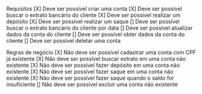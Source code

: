 Requisitos
[X] Deve ser possível criar uma conta
[X] Deve ser possível buscar o extrato bancário do cliente
[X] Deve ser possível realizar um depósito
[X] Deve ser possível realizar um saque
[] Deve ser possível buscar o extrato bancário do cliente por data
[] Deve ser possível atualizar dados da conta do cliente
[] Deve ser possível obter dados da conta do cliente
[] Deve ser possível deletar uma conta

Regras de negócio
[X] Não deve ser possível cadastrar uma conta com CPF já existente
[X] Não deve ser possível buscar extrato em uma conta não existente
[X] Não deve ser possível fazer depósito em uma conta não existente
[X] Não deve ser possível fazer saque em uma conta não existente
[X] Não deve ser possível fazer saque quando o saldo for insuficiente
[] Não deve ser possível excluir uma conta não existente